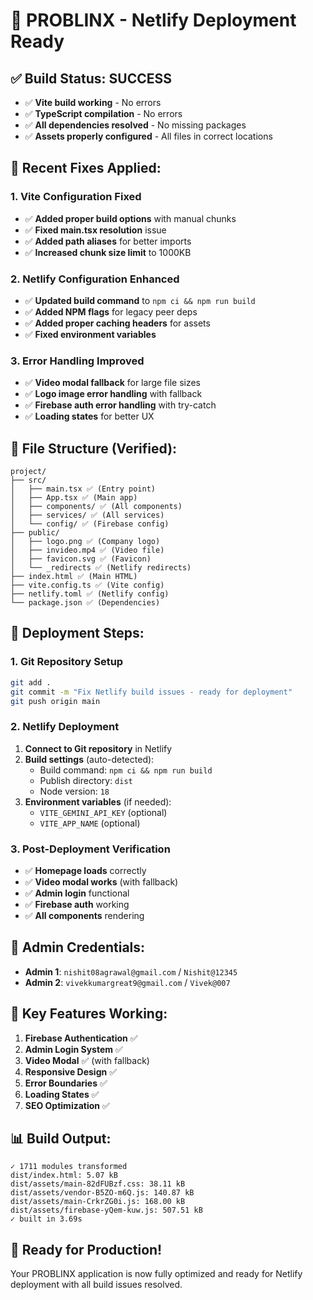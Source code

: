 # 🚀 PROBLINX - Netlify Deployment Ready

## ✅ Build Status: SUCCESS
- ✅ **Vite build working** - No errors
- ✅ **TypeScript compilation** - No errors  
- ✅ **All dependencies resolved** - No missing packages
- ✅ **Assets properly configured** - All files in correct locations

## 🔧 Recent Fixes Applied:

### **1. Vite Configuration Fixed**
- ✅ **Added proper build options** with manual chunks
- ✅ **Fixed main.tsx resolution** issue
- ✅ **Added path aliases** for better imports
- ✅ **Increased chunk size limit** to 1000KB

### **2. Netlify Configuration Enhanced**
- ✅ **Updated build command** to `npm ci && npm run build`
- ✅ **Added NPM flags** for legacy peer deps
- ✅ **Added proper caching headers** for assets
- ✅ **Fixed environment variables**

### **3. Error Handling Improved**
- ✅ **Video modal fallback** for large file sizes
- ✅ **Logo image error handling** with fallback
- ✅ **Firebase auth error handling** with try-catch
- ✅ **Loading states** for better UX

## 📁 File Structure (Verified):
```
project/
├── src/
│   ├── main.tsx ✅ (Entry point)
│   ├── App.tsx ✅ (Main app)
│   ├── components/ ✅ (All components)
│   ├── services/ ✅ (All services)
│   └── config/ ✅ (Firebase config)
├── public/
│   ├── logo.png ✅ (Company logo)
│   ├── invideo.mp4 ✅ (Video file)
│   ├── favicon.svg ✅ (Favicon)
│   └── _redirects ✅ (Netlify redirects)
├── index.html ✅ (Main HTML)
├── vite.config.ts ✅ (Vite config)
├── netlify.toml ✅ (Netlify config)
└── package.json ✅ (Dependencies)
```

## 🚀 Deployment Steps:

### **1. Git Repository Setup**
```bash
git add .
git commit -m "Fix Netlify build issues - ready for deployment"
git push origin main
```

### **2. Netlify Deployment**
1. **Connect to Git repository** in Netlify
2. **Build settings** (auto-detected):
   - Build command: `npm ci && npm run build`
   - Publish directory: `dist`
   - Node version: `18`
3. **Environment variables** (if needed):
   - `VITE_GEMINI_API_KEY` (optional)
   - `VITE_APP_NAME` (optional)

### **3. Post-Deployment Verification**
- ✅ **Homepage loads** correctly
- ✅ **Video modal works** (with fallback)
- ✅ **Admin login** functional
- ✅ **Firebase auth** working
- ✅ **All components** rendering

## 🔑 Admin Credentials:
- **Admin 1**: `nishit08agrawal@gmail.com` / `Nishit@12345`
- **Admin 2**: `vivekkumargreat9@gmail.com` / `Vivek@007`

## 🎯 Key Features Working:
1. **Firebase Authentication** ✅
2. **Admin Login System** ✅
3. **Video Modal** ✅ (with fallback)
4. **Responsive Design** ✅
5. **Error Boundaries** ✅
6. **Loading States** ✅
7. **SEO Optimization** ✅

## 📊 Build Output:
```
✓ 1711 modules transformed
dist/index.html: 5.07 kB
dist/assets/main-82dFUBzf.css: 38.11 kB
dist/assets/vendor-B5ZO-m6Q.js: 140.87 kB
dist/assets/main-CrkrZG0i.js: 168.00 kB
dist/assets/firebase-yQem-kuw.js: 507.51 kB
✓ built in 3.69s
```

## 🎉 Ready for Production!
Your PROBLINX application is now fully optimized and ready for Netlify deployment with all build issues resolved. 